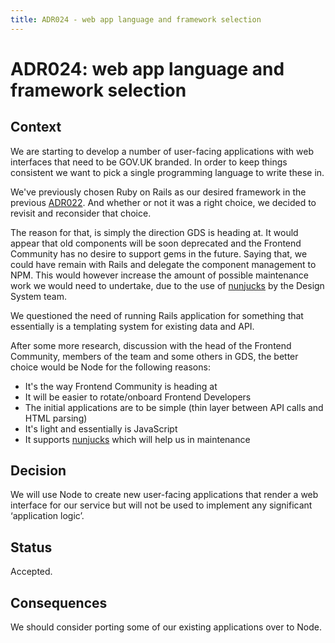 ```yaml
---
title: ADR024 - web app language and framework selection
---
```


# ADR024: web app language and framework selection

## Context

We are starting to develop a number of user-facing applications with web
interfaces that need to be GOV.UK branded. In order to keep things consistent
we want to pick a single programming language to write these in.

We've previously chosen Ruby on Rails as our desired framework in the previous
[ADR022]. And whether or not it was a right choice, we decided to revisit and
reconsider that choice.

The reason for that, is simply the direction GDS is heading at. It would appear
that old components will be soon deprecated and the Frontend Community has no
desire to support gems in the future. Saying that, we could have remain with
Rails and delegate the component management to NPM. This would however increase
the amount of possible maintenance work we would need to undertake, due to the
use of [nunjucks] by the Design System team.

We questioned the need of running Rails application for something that
essentially is a templating system for existing data and API.

After some more research, discussion with the head of the Frontend Community,
members of the team and some others in GDS, the better choice would be Node for
the following reasons:

* It's the way Frontend Community is heading at
* It will be easier to rotate/onboard Frontend Developers
* The initial applications are to be simple (thin layer between API calls and
  HTML parsing)
* It's light and essentially is JavaScript
* It supports [nunjucks] which will help us in maintenance

## Decision

We will use Node to create new user-facing applications that render a web
interface for our service but will not be used to implement any significant
‘application logic’.

## Status

Accepted.

## Consequences

We should consider porting some of our existing applications over to Node.

[nunjucks]: https://mozilla.github.io/nunjucks/
[ADR022]: /architecture_decision_records/ADR022-web_app_language_and_framework_selection/


